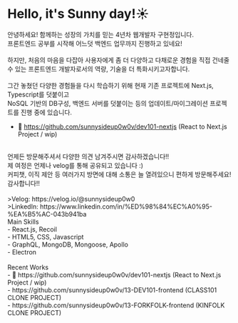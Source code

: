 # Hello, it's Sunny day!☀️

안녕하세요! 함께하는 성장의 가치를 믿는 4년차 웹개발자 구현정입니다.<br/>
프론트엔드 공부를 시작해 어느덧 백엔드 업무까지 진행하고 있네요!<br/>
<br/>
하지만, 처음의 마음을 다잡아 사용자에게 좀 더 다양하고 다채로운 경험을 직접 건네줄 수 있는 프론트엔드 개발자로서의 역량, 기술을 더 특화시키고자합니다.<br/>
<br/>
그간 놓쳤던 다양한 경험들을 다시 학습하기 위해 현재 기존 프로젝트에 Next.js, Typescript를 덧붙이고<br/>
NoSQL 기반의 DB구성, 백엔드 서버를 덧붙이는 등의 업데이트/마이그레이션 프로젝트를 진행 중에 있습니다.<br/>
- 🌱 https://github.com/sunnysideup0w0v/dev101-nextjs (React to Next.js Project / wip) <br/>
<br/>
언제든 방문해주셔서 다양한 의견 남겨주시면 감사하겠습니다!!<br/>
제 여정은 언제나 velog를 통해 공유되고 있습니다 :)<br/>
커피챗, 이직 제안 등 여러가지 방면에 대해 소통은 늘 열려있으니 편하게 방문해주세요! 감사합니다!!<br/>
<br/>
>Velog: https://velog.io/@sunnysideup0w0 <br/>
>LinkedIn: https://www.linkedin.com/in/%ED%98%84%EC%A0%95-%EA%B5%AC-043b941ba
<br/>
Main Skills <br/>
- React.js, Recoil<br/>
- HTML5, CSS, Javascript<br/>
- GraphQL, MongoDB, Mongoose, Apollo<br/>
- Electron
<br/>
<br />
Recent Works<br/>
- 🌱 https://github.com/sunnysideup0w0v/dev101-nextjs (React to Next.js Project / wip) <br/>
- https://github.com/sunnysideup0w0v/13-DEV101-frontend (CLASS101 CLONE PROJECT) <br/>
- https://github.com/sunnysideup0w0v/13-FORKFOLK-frontend (KINFOLK CLONE PROJECT) <br/>

<!--
**sunnysideup0w0v/sunnysideup0w0v** is a ✨ _special_ ✨ repository because its `README.md` (this file) appears on your GitHub profile.

Here are some ideas to get you started:

- 🔭 I’m currently working on ...
- 🌱 I’m currently learning ...
- 👯 I’m looking to collaborate on ...
- 🤔 I’m looking for help with ...
- 💬 Ask me about ...
- 📫 How to reach me: ...
- 😄 Pronouns: ...
- ⚡ Fun fact: ...
-->
